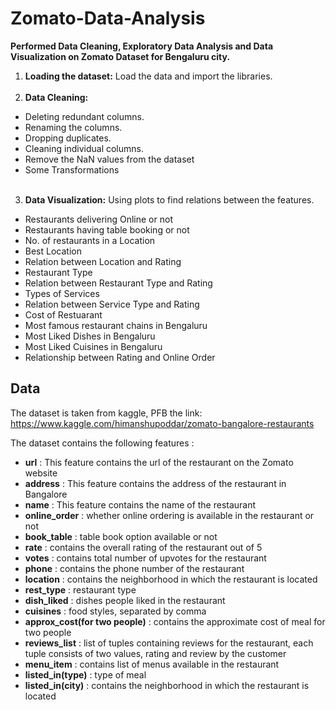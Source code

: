 # Zomato-Data-Analysis

<b>Performed Data Cleaning, Exploratory Data Analysis and Data Visualization on Zomato Dataset for Bengaluru city. </b>

1. **Loading the dataset:** Load the data and import the libraries. <br> <br>
2. **Data Cleaning:**
 - Deleting redundant columns.
 - Renaming the columns.
 - Dropping duplicates.
 - Cleaning individual columns.
 - Remove the NaN values from the dataset
 - Some Transformations<br><br>
3. **Data Visualization:** Using plots to find relations between the features.
 - Restaurants delivering Online or not
 - Restaurants having table booking or not
 - No. of restaurants in a Location
 - Best Location
 - Relation between Location and Rating
 - Restaurant Type
 - Relation between Restaurant Type and Rating
 - Types of Services
 - Relation between Service Type and Rating
 - Cost of Restuarant
 - Most famous restaurant chains in Bengaluru 
 - Most Liked Dishes in Bengaluru 
 - Most Liked Cuisines in Bengaluru 
 - Relationship between Rating and Online Order


## Data

The dataset is taken from kaggle, PFB the link:<br>
https://www.kaggle.com/himanshupoddar/zomato-bangalore-restaurants

The dataset contains the following features :

- **url** : This feature contains the url of the restaurant on the Zomato website
- **address** : This feature contains the address of the restaurant in Bangalore
- **name** : This feature contains the name of the restaurant
- **online_order** : whether online ordering is available in the restaurant or not
- **book_table** : table book option available or not
- **rate** : contains the overall rating of the restaurant out of 5
- **votes** : contains total number of upvotes for the restaurant
- **phone** : contains the phone number of the restaurant
- **location** : contains the neighborhood in which the restaurant is located
- **rest_type** : restaurant type
- **dish_liked** : dishes people liked in the restaurant
- **cuisines** : food styles, separated by comma
- **approx_cost(for two people)** : contains the approximate cost of meal for two people
- **reviews_list** : list of tuples containing reviews for the restaurant, each tuple consists of two values, rating and review by the customer
- **menu_item** : contains list of menus available in the restaurant
- **listed_in(type)** : type of meal
- **listed_in(city)** : contains the neighborhood in which the restaurant is located
